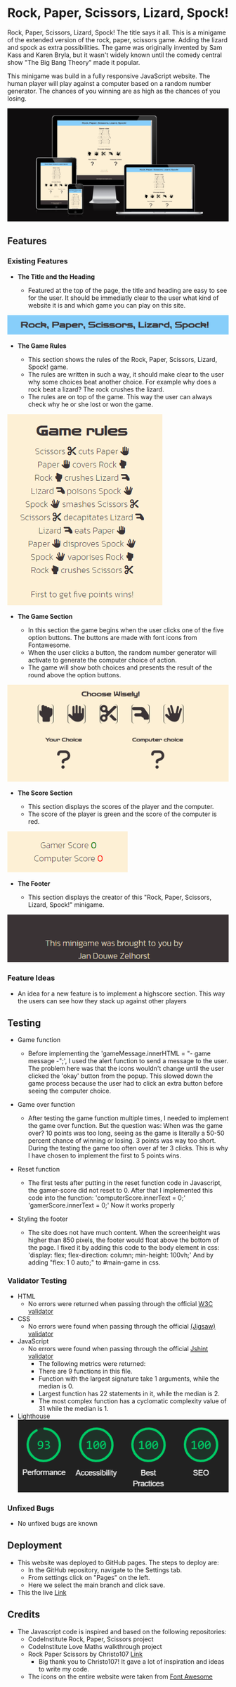 # Rock, Paper, Scissors, Lizard, Spock!

Rock, Paper, Scissors, Lizard, Spock! The title says it all. This is a minigame of the extended version of the rock, paper, scissors game. Adding the lizard and spock as extra possibilities. The game was originally invented by Sam Kass and Karen Bryla, but it wasn't widely known until the comedy central show "The Big Bang Theory" made it popular.

This minigame was build in a fully responsive JavaScript website. The human player will play against a computer based on a random number generator. The chances of you winning are as high as the chances of you losing.

![Responsice Mockup](assets/images/mock_up.png)

## Features 

### Existing Features

- __The Title and the Heading__

  - Featured at the top of the page, the title and heading are easy to see for the user. It should be immediatly clear to the user what kind of website it is and which game you can play on this site.

![Title_heading](assets/images/title_heading.png)

- __The Game Rules__

  - This section shows the rules of the Rock, Paper, Scissors, Lizard, Spock! game. 
  - The rules are written in such a way, it should make clear to the user why some choices beat another choice. For example why does a rock beat a lizard? The rock crushes the lizard.
  - The rules are on top of the game. This way the user can always check why he or she lost or won the game.

![Game_rules](assets/images/game_rules.png)

- __The Game Section__

  - In this section the game begins when the user clicks one of the five option buttons. The buttons are made with font icons from Fontawesome. 
  - When the user clicks a button, the random number generator will activate to generate the computer choice of action.
  - The game will show both choices and presents the result of the round above the option buttons. 

![Game_section](assets/images/game_section.png)

- __The Score Section__

  - This section displays the scores of the player and the computer.
  - The score of the player is green and the score of the computer is red.

![Game_score](assets/images/game_score.png)

- __The Footer__

  - This section displays the creator of this "Rock, Paper, Scissors, Lizard, Spock!" minigame.

![Footer](assets/images/footer.png)

### Feature Ideas

- An idea for a new feature is to implement a highscore  section. This way the users can see how they stack up against other players

## Testing 

- Game function
    - Before implementing the 'gameMessage.innerHTML = "- game message -";', I used the alert function to send a message to the user. The problem here was that the icons wouldn't change until the user clicked the 'okay' button from the popup. This slowed down the game process because the user had to click an extra button before seeing the computer choice.

- Game over function
    - After testing the game function multiple times, I needed to implement the game over function. But the question was: When was the game over? 10 points was too long, seeing as the game is literally a 50-50 percent chance of winning or losing. 3 points was way too short. During the testing the game too often over af ter 3 clicks. This is why I have chosen to implement the first to 5 points wins.

- Reset function
    - The first tests after putting in the reset function code in Javascript, the gamer-score did not reset to 0. After that I implemented this code into the function: 
    'computerScore.innerText = 0;'
    'gamerScore.innerText = 0;'
    Now it works properly

- Styling the footer
    - The site does not have much content. When the screenheight was higher than 850 pixels, the footer would float   above the bottom of the page. 
    I fixed it by adding this code to the body element in css:
    'display: flex;
    flex-direction: column;
    min-height: 100vh;'
    And by adding "flex: 1 0 auto;" to #main-game in css.

### Validator Testing 

- HTML
    - No errors were returned when passing through the official [W3C validator](https://validator.w3.org/nu/?doc=https%3A%2F%2F8000-jdzelhorst-codeinstitut-9ozhtgbjal7.ws-eu78.gitpod.io%2F)
- CSS
    - No errors were found when passing through the official [(Jigsaw) validator](https://jigsaw.w3.org/css-validator/validator?uri=https%3A%2F%2F8000-jdzelhorst-codeinstitut-9ozhtgbjal7.ws-eu78.gitpod.io%2F&profile=css3svg&usermedium=all&warning=1&vextwarning=&lang=en)
- JavaScript
    - No errors were found when passing through the official [Jshint validator](https://jshint.com/)
      - The following metrics were returned: 
      - There are 9 functions in this file.
      - Function with the largest signature take 1 arguments, while the median is 0.
      - Largest function has 22 statements in it, while the median is 2.
      - The most complex function has a cyclomatic complexity value of 31 while the median is 1.
- Lighthouse
![Lighthouse](assets/images/lighthouse.png)


### Unfixed Bugs

- No unfixed bugs are known

## Deployment

- This website was deployed to GitHub pages. The steps to deploy are:
  - In the GitHub repository, navigate to the Settings tab.
  - From settings click on "Pages" on the left.
  - Here we select the main branch and click save. 
- This the live [Link](https://jdzelhorst.github.io/Hacks4Life/)


## Credits 

- The Javascript code is inspired and based on the following repositories:
    -   CodeInstitute Rock, Paper, Scissors project
    -   CodeInstitute Love Maths walkthrough project
    -   Rock Paper Scissors by Christo107 [Link](https://github.com/Christo107/CI-PP-02-Rock_Paper_Scissors)
        - Big thank you to Christo107! It gave a lot of inspiration and ideas to write my code.
    - The icons on the entire website were taken from [Font Awesome](https://fontawesome.com/)
